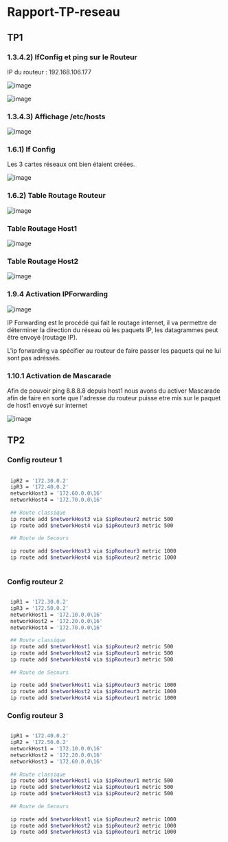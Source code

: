 # Rapport-TP-reseau

## TP1

### 1.3.4.2) IfConfig et ping sur le Routeur

IP du routeur : 192.168.106.177

![image](https://user-images.githubusercontent.com/73313152/198582166-33af5d1b-54d1-4dd0-a340-3441131246d7.png)

![image](https://user-images.githubusercontent.com/73313152/198582421-6f5cbde7-fffd-4099-9b28-5d2c53adcf72.png)

### 1.3.4.3) Affichage /etc/hosts

![image](https://user-images.githubusercontent.com/73313152/198583386-b33a82a2-4417-4d0d-a9a4-0479cc0b990b.png)

### 1.6.1) If Config

Les 3 cartes réseaux ont bien étaient créées.

![image](https://user-images.githubusercontent.com/73313152/198586749-969bbfa6-ce09-4f42-9a35-687849c4acf8.png)

### 1.6.2) Table Routage Routeur

![image](https://user-images.githubusercontent.com/73313152/198589356-982d79b3-1aae-451d-a54f-287a46bdcaa9.png)

### Table Routage Host1

![image](https://user-images.githubusercontent.com/73313152/198592810-c1c17b6c-6a42-49bd-bcbb-24ae88862992.png)

### Table Routage Host2

![image](https://user-images.githubusercontent.com/73313152/198594707-1b30d594-5b92-455c-be74-dccab3de120f.png)

### 1.9.4 Activation IPForwarding
![image](https://user-images.githubusercontent.com/73313152/198607935-507b19fb-8db7-4bce-951a-b58524aff189.png)

IP Forwarding est le procédé qui fait le routage internet, il  va permettre de déterminer la direction du réseau où les paquets IP, les datagrammes peut être envoyé (routage IP).

L'ip forwarding va spécifier au routeur de faire passer les paquets qui ne lui sont pas adréssés.
### 1.10.1 Activation de Mascarade 

Afin de pouvoir ping 8.8.8.8 depuis host1 nous avons du activer Mascarade afin de faire en sorte que l'adresse du routeur puisse etre mis sur le paquet de host1 envoyé sur internet

![image](https://user-images.githubusercontent.com/73313152/198615623-be299c06-39c8-443d-b19c-56c897b5b64a.png)

## TP2

### Config routeur 1

```sh
 
 ipR2 = '172.30.0.2'
 ipR3 = '172.40.0.2'
 networkHost3 = '172.60.0.0\16'
 networkHost4 = '172.70.0.0\16'
  
 ## Route classique
 ip route add $networkHost3 via $ipRouteur2 metric 500
 ip route add $networkHost4 via $ipRouteur3 metric 500
 
 ## Route de Secours
 
 ip route add $networkHost3 via $ipRouteur3 metric 1000
 ip route add $networkHost4 via $ipRouteur2 metric 1000
 
 ```
### Config routeur 2

```sh

 ipR1 = '172.30.0.2'
 ipR3 = '172.50.0.2'
 networkHost1 = '172.10.0.0\16'
 networkHost2 = '172.20.0.0\16'
 networkHost4 = '172.70.0.0\16'
  
 ## Route classique
 ip route add $networkHost1 via $ipRouteur2 metric 500
 ip route add $networkHost2 via $ipRouteur1 metric 500
 ip route add $networkHost4 via $ipRouteur3 metric 500
 
 ## Route de Secours
 
 ip route add $networkHost1 via $ipRouteur3 metric 1000
 ip route add $networkHost2 via $ipRouteur3 metric 1000
 ip route add $networkHost4 via $ipRouteur1 metric 1000

```

### Config routeur 3

```sh

 ipR1 = '172.40.0.2'
 ipR2 = '172.50.0.2'
 networkHost1 = '172.10.0.0\16'
 networkHost2 = '172.20.0.0\16'
 networkHost3 = '172.60.0.0\16'
  
 ## Route classique
 ip route add $networkHost1 via $ipRouteur1 metric 500
 ip route add $networkHost2 via $ipRouteur1 metric 500
 ip route add $networkHost3 via $ipRouteur2 metric 500
 
 ## Route de Secours
 
 ip route add $networkHost1 via $ipRouteur2 metric 1000
 ip route add $networkHost2 via $ipRouteur2 metric 1000
 ip route add $networkHost3 via $ipRouteur1 metric 1000
 
 ```
